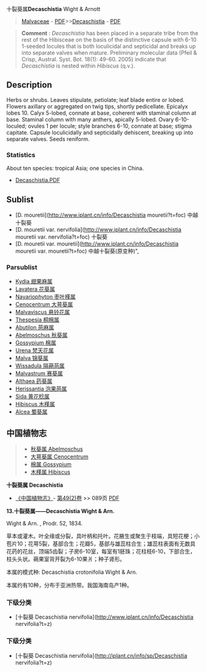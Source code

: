 十裂葵属**Decaschistia** Wight & Arnott

> [Malvaceae](http://www.iplant.cn/info/Malvaceae?t=foc) - [PDF](http://www.iplant.cn/foc/pdf/Malvaceae.pdf)>>[Decaschistia](http://www.iplant.cn/info/Decaschistia?t=foc) - [PDF](http://www.iplant.cn/foc/pdf/Decaschistia.pdf)

> **Comment** : 
> *Decaschistia* has been placed in a separate tribe from the rest of the Hibisceae on the basis of the distinctive capsule with 6-10 1-seeded locules that is both loculicidal and septicidal and breaks up into separate valves when mature. Preliminary molecular data (Pfeil & Crisp, Austral. Syst. Bot. 18(1): 49-60. 2005) indicate that *Decaschistia* is nested within *Hibiscus* (q.v.).

## Description

Herbs or shrubs. Leaves stipulate, petiolate; leaf blade entire or lobed. Flowers axillary or aggregated on twig tips, shortly pedicellate. Epicalyx lobes 10. Calyx 5-lobed, connate at base, coherent with staminal column at base. Staminal column with many anthers, apically 5-lobed. Ovary 6-10-loculed; ovules 1 per locule; style branches 6-10, connate at base; stigma capitate. Capsule loculicidally and septicidally dehiscent, breaking up into separate valves. Seeds reniform.

### Statistics
About ten species: tropical Asia; one species in China.

* [Decaschistia.PDF](http://www.iplant.cn/foc/pdf/Decaschistia.pdf)

## Sublist

* [D.  mouretii](http://www.iplant.cn/info/Decaschistia mouretii?t=foc)
 中越十裂葵
* [D.  mouretii var. nervifolia](http://www.iplant.cn/info/Decaschistia mouretii var. nervifolia?t=foc)
 十裂葵
* [D.  mouretii var. mouretii](http://www.iplant.cn/info/Decaschistia mouretii var. mouretii?t=foc) 中越十裂葵(原变种)",

### Parsublist

* [Kydia  翅果麻属](http://www.iplant.cn/info/Kydia?t=foc)
* [Lavatera  花葵属](http://www.iplant.cn/info/Lavatera?t=foc)
* [Nayariophyton  枣叶槿属](http://www.iplant.cn/info/Nayariophyton?t=foc)
* [Cenocentrum  大萼葵属](http://www.iplant.cn/info/Cenocentrum?t=foc)
* [Malvaviscus  悬铃花属](http://www.iplant.cn/info/Malvaviscus?t=foc)
* [Thespesia  桐棉属](http://www.iplant.cn/info/Thespesia?t=foc)
* [Abutilon  苘麻属](Abutilon-苘麻属.md)
* [Abelmoschus  秋葵属](Abelmoschus-秋葵属.md)
* [Gossypium  棉属](http://www.iplant.cn/info/Gossypium?t=foc)
* [Urena  梵天花属](http://www.iplant.cn/info/Urena?t=foc)
* [Malva  锦葵属](http://www.iplant.cn/info/Malva?t=foc)
* [Wissadula  隔蒴苘属](http://www.iplant.cn/info/Wissadula?t=foc)
* [Malvastrum  赛葵属](http://www.iplant.cn/info/Malvastrum?t=foc)
* [Althaea  药葵属](http://www.iplant.cn/info/Althaea?t=foc)
* [Herissantia  泡果苘属](http://www.iplant.cn/info/Herissantia?t=foc)
* [Sida  黄花稔属](http://www.iplant.cn/info/Sida?t=foc)
* [Hibiscus  木槿属](http://www.iplant.cn/info/Hibiscus?t=foc)
* [Alcea  蜀葵属](http://www.iplant.cn/info/Alcea?t=foc)

## 中国植物志

> * [秋葵属  Abelmoschus](Abelmoschus-秋葵属.md)
> * [大萼葵属  Cenocentrum](Cenocentrum-大萼葵属.md)
> * [棉属  Gossypium](http://www.iplant.cn/info/Gossypium?t=z)
> * [木槿属  Hibiscus](http://www.iplant.cn/info/Hibiscus?t=z)

**十裂葵属 Decaschistia**

* [《中国植物志》](http://www.iplant.cn/frps)- [第49(2)卷](http://www.iplant.cn/frps/vol/49(2)) >> 089页 [PDF](http://www.iplant.cn/frps/pdf/49(2)/089y.pdf)

**13.十裂葵属——Decaschistia Wight & Arn.**

Wight & Arn. , Prodr. 52, 1834.

草本或灌木。叶全缘或分裂，具叶柄和托叶。花腋生或聚生于枝端，具短花梗；小苞片10；花萼5裂，基部合生；花瓣5，基部与雄蕊柱合生；雄蕊柱表面有无数具花药的花丝，顶端5齿裂；子房6-10室，每室有1胚珠；花柱枝6-10，下部合生，柱头头状。蒴果室背开裂为6-10果爿；种子肾形。

本属的模式种: Decaschistia crotonifolia Wight & Arn.

本属约有10种，分布于亚洲热带。我国海南岛产1种。

### 下级分类
* [十裂葵  Decaschistia nervifolia](http://www.iplant.cn/info/Decaschistia nervifolia?t=z)

### 下级分类
* [十裂葵  Decaschistia nervifolia](http://iplant.cn/info/sp/Decaschistia nervifolia?t=z)
